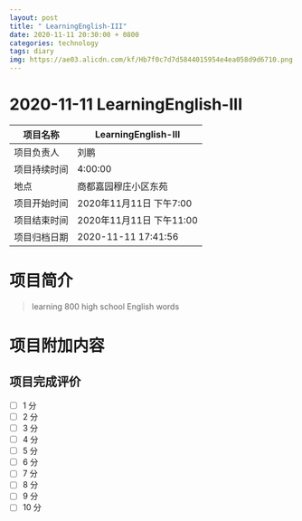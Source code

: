 ```yaml
---
layout: post
title: " LearningEnglish-III"
date: 2020-11-11 20:30:00 + 0800
categories: technology
tags: diary
img: https://ae03.alicdn.com/kf/Hb7f0c7d7d5844015954e4ea058d9d6710.png
---
```


#  2020-11-11 LearningEnglish-III


| 项目名称     |    LearningEnglish-III      |
| ------------ | ----------------------- |
| 项目负责人   | 刘鹏                    |
| 项目持续时间 | 4:00:00                 |
| 地点         | 商都嘉园穆庄小区东苑    |
| 项目开始时间 | 2020年11月11日 下午7:00 |
| 项目结束时间 | 2020年11月11日 下午11:00 |
| 项目归档日期 | 2020-11-11 17:41:56  |

# 项目简介
> learning 800 high school English words  


# 项目附加内容





## 项目完成评价

- [ ]  1 分
- [ ]  2 分
- [ ]  3 分
- [ ]  4 分
- [ ]  5 分
- [ ]  6 分
- [ ]  7 分
- [ ]  8 分
- [ ]  9 分
- [ ]  10 分